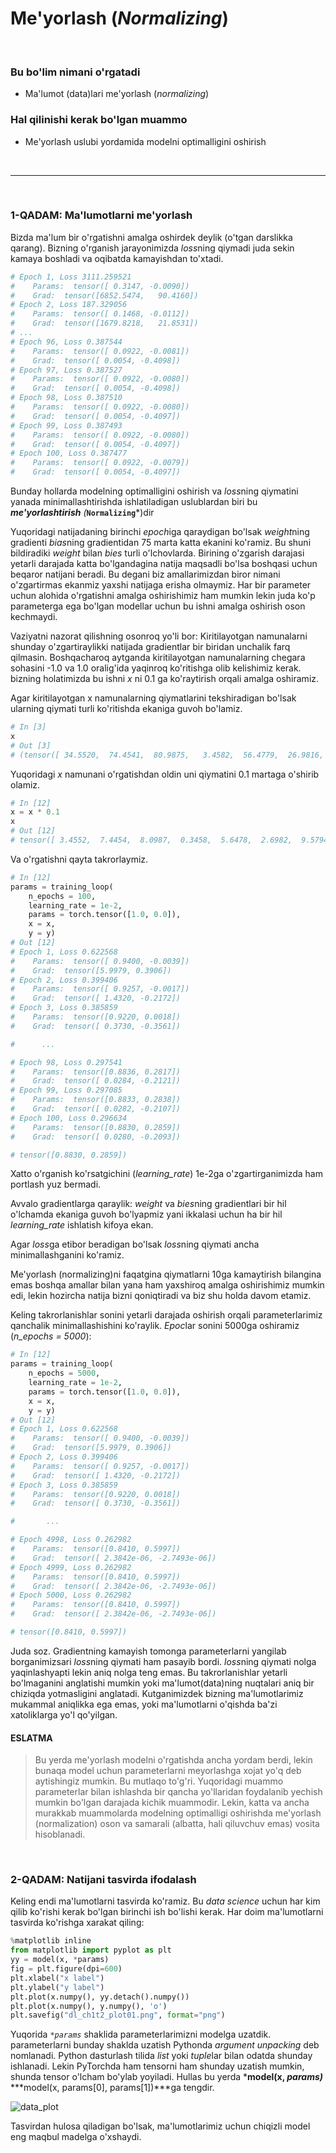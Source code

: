 # Me'yorlash (*Normalizing*)

<br/>

### Bu bo'lim nimani o'rgatadi
 * Ma'lumot (data)lari me'yorlash (*normalizing*)

### Hal qilinishi kerak bo'lgan muammo
 * Me'yorlash uslubi yordamida modelni optimalligini oshirish 

<br/>

* * *

<br/>

### **1-QADAM:** Ma'lumotlarni me'yorlash

Bizda ma'lum bir o'rgatishni amalga oshirdek deylik (o'tgan darslikka qarang). Bizning o'rganish jarayonimizda *loss*ning qiymadi juda sekin kamaya boshladi va oqibatda kamayishdan to'xtadi.
```python
# Epoch 1, Loss 3111.259521
# 	 Params:  tensor([ 0.3147, -0.0090])
# 	 Grad:  tensor([6852.5474,   90.4160])
# Epoch 2, Loss 187.329056
# 	 Params:  tensor([ 0.1468, -0.0112])
# 	 Grad:  tensor([1679.8218,   21.8531])
# ...
# Epoch 96, Loss 0.387544
# 	 Params:  tensor([ 0.0922, -0.0081])
# 	 Grad:  tensor([ 0.0054, -0.4098])
# Epoch 97, Loss 0.387527
# 	 Params:  tensor([ 0.0922, -0.0080])
# 	 Grad:  tensor([ 0.0054, -0.4098])
# Epoch 98, Loss 0.387510
# 	 Params:  tensor([ 0.0922, -0.0080])
# 	 Grad:  tensor([ 0.0054, -0.4097])
# Epoch 99, Loss 0.387493
# 	 Params:  tensor([ 0.0922, -0.0080])
# 	 Grad:  tensor([ 0.0054, -0.4097])
# Epoch 100, Loss 0.387477
# 	 Params:  tensor([ 0.0922, -0.0079])
# 	 Grad:  tensor([ 0.0054, -0.4097])
```
Bunday hollarda modelning optimalligini oshirish va *loss*ning qiymatini yanada minimallashtirishda ishlatiladigan uslublardan biri bu ***me'yorlashtirish** (***`Normalizing`***)dir

Yuqoridagi natijadaning birinchi *epoch*iga qaraydigan bo'lsak *weight*ning gradienti *bias*ning gradientidan 75 marta katta ekanini ko'ramiz. Bu shuni bildiradiki *weight* bilan *bies* turli o'lchovlarda. Birining o'zgarish darajasi yetarli darajada katta bo'lgandagina natija maqsadli bo'lsa boshqasi uchun beqaror natijani beradi. Bu degani biz amallarimizdan biror nimani o'zgartirmas ekanmiz yaxshi natijaga erisha olmaymiz. Har bir parameter uchun alohida o'rgatishni amalga oshirishimiz ham mumkin lekin juda ko'p parameterga ega bo'lgan modellar uchun bu ishni amalga oshirish oson kechmaydi.

Vaziyatni nazorat qilishning osonroq yo'li bor: Kiritilayotgan namunalarni shunday o'zgartiraylikki natijada gradientlar bir biridan unchalik farq qilmasin. Boshqacharoq aytganda kiritilayotgan namunalarning chegara sohasini -1.0 va 1.0 oralig'ida yaqinroq ko'ritishga olib kelishimiz kerak. bizning holatimizda bu ishni *x* ni 0.1 ga ko'raytirish orqali amalga oshiramiz.

Agar kiritilayotgan x namunalarning qiymatlarini tekshiradigan bo'lsak ularning qiymati turli ko'ritishda ekaniga guvoh bo'lamiz. 
```python
# In [3]
x
# Out [3]
# (tensor([ 34.5520,  74.4541,  80.9875,   3.4582,  56.4779,  26.9816,  95.7942, 106.2283,  61.1694,   1.0895,   8.9626]),
```



Yuqoridagi *x* namunani o'rgatishdan oldin uni qiymatini 0.1 martaga o'shirib olamiz.

```python
# In [12]
x = x * 0.1
x
# Out [12]
# tensor([ 3.4552,  7.4454,  8.0987,  0.3458,  5.6478,  2.6982,  9.5794, 10.6228, 6.1169,  0.1090,  0.8963])
```

Va o'rgatishni qayta takrorlaymiz.

```python
# In [12]
params = training_loop(
    n_epochs = 100,
    learning_rate = 1e-2,
    params = torch.tensor([1.0, 0.0]),
    x = x,
    y = y)
# Out [12]
# Epoch 1, Loss 0.622568
# 	 Params:  tensor([ 0.9400, -0.0039])
# 	 Grad:  tensor([5.9979, 0.3906])
# Epoch 2, Loss 0.399406
# 	 Params:  tensor([ 0.9257, -0.0017])
# 	 Grad:  tensor([ 1.4320, -0.2172])
# Epoch 3, Loss 0.385859
# 	 Params:  tensor([0.9220, 0.0018])
# 	 Grad:  tensor([ 0.3730, -0.3561])

#      ...

# Epoch 98, Loss 0.297541
# 	 Params:  tensor([0.8836, 0.2817])
# 	 Grad:  tensor([ 0.0284, -0.2121])
# Epoch 99, Loss 0.297085
# 	 Params:  tensor([0.8833, 0.2838])
# 	 Grad:  tensor([ 0.0282, -0.2107])
# Epoch 100, Loss 0.296634
# 	 Params:  tensor([0.8830, 0.2859])
# 	 Grad:  tensor([ 0.0280, -0.2093])

# tensor([0.8830, 0.2859])
```

Xatto o'rganish ko'rsatgichini (*learning_rate*) 1e-2ga o'zgartirganimizda ham portlash yuz bermadi. 

Avvalo gradientlarga qaraylik: *weight* va *bies*ning gradientlari bir hil o'lchamda ekaniga guvoh bo'lyapmiz yani ikkalasi uchun ha bir hil *learning_rate* ishlatish kifoya ekan. 

Agar *loss*ga etibor beradigan bo'lsak *loss*ning qiymati ancha minimallashganini ko'ramiz.

Me'yorlash (normalizing)ni faqatgina qiymatlarni 10ga kamaytirish bilangina emas boshqa amallar bilan yana ham yaxshiroq amalga oshirishimiz mumkin edi, lekin hozircha natija bizni qoniqtiradi va biz shu holda davom etamiz.

Keling takrorlanishlar sonini yetarli darajada oshirish orqali parameterlarimiz qanchalik minimallashishini ko'raylik. *Epoc*lar sonini 5000ga oshiramiz (*n_epochs = 5000*):

```python
# In [12]
params = training_loop(
    n_epochs = 5000,
    learning_rate = 1e-2,
    params = torch.tensor([1.0, 0.0]),
    x = x,
    y = y)
# Out [12]
# Epoch 1, Loss 0.622568
# 	 Params:  tensor([ 0.9400, -0.0039])
# 	 Grad:  tensor([5.9979, 0.3906])
# Epoch 2, Loss 0.399406
# 	 Params:  tensor([ 0.9257, -0.0017])
# 	 Grad:  tensor([ 1.4320, -0.2172])
# Epoch 3, Loss 0.385859
# 	 Params:  tensor([0.9220, 0.0018])
# 	 Grad:  tensor([ 0.3730, -0.3561])

#       ...

# Epoch 4998, Loss 0.262982
# 	 Params:  tensor([0.8410, 0.5997])
# 	 Grad:  tensor([ 2.3842e-06, -2.7493e-06])
# Epoch 4999, Loss 0.262982
# 	 Params:  tensor([0.8410, 0.5997])
# 	 Grad:  tensor([ 2.3842e-06, -2.7493e-06])
# Epoch 5000, Loss 0.262982
# 	 Params:  tensor([0.8410, 0.5997])
# 	 Grad:  tensor([ 2.3842e-06, -2.7493e-06])

# tensor([0.8410, 0.5997])
```

Juda soz. Gradientning kamayish tomonga parameterlarni yangilab borganimizsari *loss*ning qiymati ham pasayib bordi. *loss*ning qiymati nolga yaqinlashyapti lekin aniq nolga teng emas. Bu takrorlanishlar yetarli bo'lmaganini anglatishi mumkin yoki ma'lumot(data)ning nuqtalari aniq bir chiziqda yotmasligini anglatadi. Kutganimizdek bizning ma'lumotlarimiz mukammal aniqlikka ega emas, yoki ma'lumotlarni o'qishda ba'zi xatoliklarga yo'l qo'yilgan. 

#### ESLATMA
> Bu yerda me'yorlash modelni o'rgatishda ancha yordam berdi, lekin bunaqa model uchun parameterlarni meyorlashga xojat yo'q deb aytishingiz mumkin. Bu mutlaqo to'g'ri. Yuqoridagi muammo parameterlar bilan ishlashda bir qancha yo'llaridan foydalanib yechish mumkin bo'lgan darajada kichik muammodir.
> Lekin, katta va ancha murakkab muammolarda modelning optimalligi oshirishda me'yorlash (normalization) oson va samarali (albatta, hali qiluvchuv emas) vosita hisoblanadi.

<br/>

### **2-QADAM:** Natijani tasvirda ifodalash

Keling endi ma'lumotlarni tasvirda ko'ramiz. Bu *data  science* uchun har kim qilib ko'rishi kerak bo'lgan birinchi ish bo'lishi kerak. Har doim ma'lumotlarni tasvirda ko'rishga xarakat qiling:

```python
%matplotlib inline
from matplotlib import pyplot as plt
yy = model(x, *params)
fig = plt.figure(dpi=600)
plt.xlabel("x label")
plt.ylabel("y label")
plt.plot(x.numpy(), yy.detach().numpy())
plt.plot(x.numpy(), y.numpy(), 'o')
plt.savefig("dl_ch1t2_plot01.png", format="png")
```

Yuqorida *`*params`* shaklida parameterlarimizni modelga uzatdik. parameterlarni bunday shaklda uzatish Pythonda *argument unpacking* deb nomlanadi. Python dasturlash tilida *list* yoki *tuple*lar bilan odatda shunday ishlanadi. Lekin PyTorchda ham tensorni ham shunday uzatish mumkin, shunda tensor o'lcham bo'ylab yoyiladi. Hullas bu yerda ***model(x, *params)*** ***model(x, params[0], params[1])***ga tengdir.

![data_plot](https://martianvenusian.github.io/dl_tutorial/codes/tutorial_1/dl_ch1t2_plot01.png)

Tasvirdan hulosa qiladigan bo'lsak, ma'lumotlarimiz uchun chiqizli model eng maqbul madelga o'xshaydi.